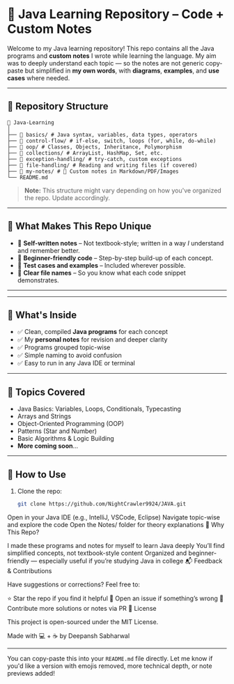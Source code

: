 # 📘 Java Learning Repository – Code + Custom Notes

Welcome to my Java learning repository! This repo contains all the Java programs and **custom notes** I wrote while learning the language. My aim was to deeply understand each topic — so the notes are not generic copy-paste but simplified in **my own words**, with **diagrams**, **examples**, and **use cases** where needed.

---

## 📂 Repository Structure

    📁 Java-Learning
    │
    ├── 🔹 basics/ # Java syntax, variables, data types, operators
    ├── 🔹 control-flow/ # if-else, switch, loops (for, while, do-while)
    ├── 🔹 oop/ # Classes, Objects, Inheritance, Polymorphism
    ├── 🔹 collections/ # ArrayList, HashMap, Set, etc.
    ├── 🔹 exception-handling/ # try-catch, custom exceptions
    ├── 🔹 file-handling/ # Reading and writing files (if covered)
    ├── 🔹 my-notes/ # 📝 Custom notes in Markdown/PDF/Images
    └── README.md

> **Note:** This structure might vary depending on how you've organized the repo. Update accordingly.

---

## 🧠 What Makes This Repo Unique

- 📒 **Self-written notes** – Not textbook-style; written in a way *I* understand and remember better.
- 🚀 **Beginner-friendly code** – Step-by-step build-up of each concept.
- 🧪 **Test cases and examples** – Included wherever possible.
- 📌 **Clear file names** – So you know what each code snippet demonstrates.

---

---

## 📘 What's Inside

- ✅ Clean, compiled **Java programs** for each concept
- ✅ My **personal notes** for revision and deeper clarity
- ✅ Programs grouped topic-wise
- ✅ Simple naming to avoid confusion
- ✅ Easy to run in any Java IDE or terminal

---

## 🧠 Topics Covered

- Java Basics: Variables, Loops, Conditionals, Typecasting
- Arrays and Strings
- Object-Oriented Programming (OOP)
- Patterns (Star and Number)
- Basic Algorithms & Logic Building
- **More coming soon**...

---

## 🧪 How to Use

1. Clone the repo:
   ```bash
   git clone https://github.com/NightCrawler9924/JAVA.git

Open in your Java IDE (e.g., IntelliJ, VSCode, Eclipse)
Navigate topic-wise and explore the code
Open the Notes/ folder for theory explanations
🎯 Why This Repo?

I made these programs and notes for myself to learn Java deeply
You’ll find simplified concepts, not textbook-style content
Organized and beginner-friendly — especially useful if you’re studying Java in college
📬 Feedback & Contributions

Have suggestions or corrections? Feel free to:

⭐ Star the repo if you find it helpful
🐛 Open an issue if something’s wrong
🤝 Contribute more solutions or notes via PR
📄 License

This project is open-sourced under the MIT License.


Made with 💻 + ☕ by Deepansh Sabharwal


---

You can copy-paste this into your `README.md` file directly. Let me know if you'd like a version with emojis removed, more technical depth, or note previews added!

